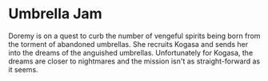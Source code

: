 # Umbrella Jam
Doremy is on a quest to curb the number of vengeful spirits being born from the torment of abandoned umbrellas. She recruits Kogasa and sends her into the dreams
of the anguished umbrellas. Unfortunately for Kogasa, the dreams are closer to nightmares and the mission isn't as straight-forward as it seems.
